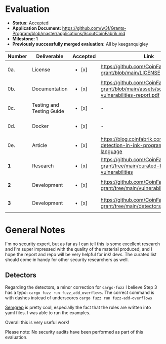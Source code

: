 # Evaluation

- **Status:** Accepted
- **Application Document:** https://github.com/w3f/Grants-Program/blob/master/applications/ScoutCoinFabrik.md
- **Milestone:** 1
- **Previously successfully merged evaluation:** All by keeganquigley

| Number | Deliverable | Accepted | Link | Notes |
| ------------- | ------------- | ------------- | ------------- |------------- |
| 0a. | License | <ul><li>[x] </li></ul> | https://github.com/CoinFabrik/web3-grant/blob/main/LICENSE | MIT | 
| 0b. | Documentation | <ul><li>[x] </li></ul> | https://github.com/CoinFabrik/web3-grant/blob/main/assets/scout-vulnerabilities-report.pdf | Ok. | 
| 0c. | Testing and Testing Guide | <ul><li>[x] </li></ul> | - | - |
| 0d. | Docker | <ul><li>[x] </li></ul> | - | - |
| 0e. | Article | <ul><li>[x] </li></ul> | https://blog.coinfabrik.com/vulnerability-detection-in-ink-programming-language | Ok. |
| **1** | Research | <ul><li>[x] </li></ul> | https://github.com/CoinFabrik/web3-grant/tree/main/curated-list-of-vulnerabilities | Ok. |
| **2** | Development | <ul><li>[x] </li></ul> | https://github.com/CoinFabrik/web3-grant/tree/main/vulnerabilities | Ok. |
| **3** | Development |  <ul><li>[x] </li></ul> | https://github.com/CoinFabrik/web3-grant/tree/main/detectors| Ok. |

# General Notes

I'm no security expert, but as far as I can tell this is some excellent research and I'm super impressed with the quality of the material produced, and I hope the report and repo will be very helpful for ink! devs. The curated list should come in handy for other security researchers as well.

## Detectors

Regarding the detectors, a minor correction for `cargo-fuzz` I believe Step 3 has a typo: `cargo fuzz run fuzz_add_overflows`. The correct command is with dashes instead of underscores `cargo fuzz run fuzz-add-overflows`

[Semgrep](https://github.com/CoinFabrik/web3-grant/tree/main/detectors/semgrep) is pretty cool, especially the fact that the rules are written into yaml files. I was able to run the examples.

Overall this is very useful work! 

Please note: No security audits have been performed as part of this evaluation.

